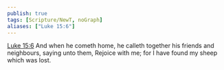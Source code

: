 ```yaml
---
publish: true
tags: [Scripture/NewT, noGraph]
aliases: ["Luke 15:6"]
---
```

[Luke 15:6](https://churchofjesuschrist.org/study/scriptures/nt/luke/15?lang=eng&id=p6#p6) And when he cometh home, he calleth together his friends and neighbours, saying unto them, Rejoice with me; for I have found my sheep which was lost.

